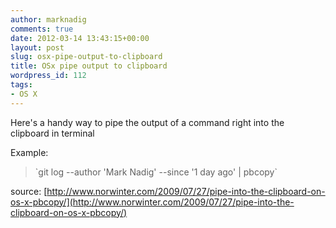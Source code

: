 ```yaml
---
author: marknadig
comments: true
date: 2012-03-14 13:43:15+00:00
layout: post
slug: osx-pipe-output-to-clipboard
title: OSx pipe output to clipboard
wordpress_id: 112
tags:
- OS X
---
```


Here's a handy way to pipe the output of a command right into the clipboard in terminal

Example:


<blockquote>`git log --author 'Mark Nadig' --since '1 day ago' | pbcopy`</blockquote>


source: [http://www.norwinter.com/2009/07/27/pipe-into-the-clipboard-on-os-x-pbcopy/](http://www.norwinter.com/2009/07/27/pipe-into-the-clipboard-on-os-x-pbcopy/)
